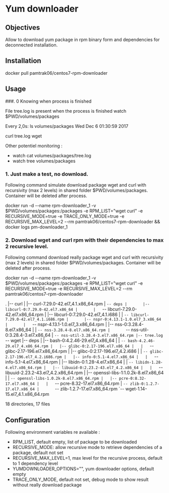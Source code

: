 # Yum downloader

## Objectives

Allow to download yum package in rpm binary form and dependencies for deconnected installation.

## Installation

docker pull pamtrak06/centos7-rpm-downloader

## Usage

###. 0 Knowing when process is finished

File tree.log is present when the process is finished
watch $PWD/volumes/packages

Every 2,0s: ls volumes/packages                      Wed Dec  6 01:30:59 2017

curl
tree.log
wget

Other potentiel monitoring :
- watch cat volumes/packages/tree.log
- watch tree volumes/packages


### 1. Just make a test, no download.

Following command simulate download package wget and curl with recursivity (max 2 levels) in shared folder $PWD/volumes/packages. Container will be deleted after process.

docker run -d --name rpm-downloader_1 -v $PWD/volumes/packages:/packages -e RPM_LIST="wget curl" -e RECURSIVE_MODE=true -e TRACE_ONLY_MODE=true -e RECURSIVE_MAX_LEVEL=2 --rm pamtrak06/centos7-rpm-downloader && docker logs pm-downloader_1

### 2. Download wget and curl rpm with their dependencies to max 2 recursive level.

Following command download really package wget and curl with recursivity (max 2 levels) in shared folder $PWD/volumes/packages. Container will be deleted after process.

docker run -d --name rpm-downloader_1 -v $PWD/volumes/packages:/packages -e RPM_LIST="wget curl" -e RECURSIVE_MODE=true -e RECURSIVE_MAX_LEVEL=2 --rm pamtrak06/centos7-rpm-downloader

.
|-- curl
|   |-- curl-7.29.0-42.el7_4.1.x86_64.rpm
|   `-- deps
|       |-- libcurl-0:7.29.0-42.el7.x86_64
|       |   `-- libcurl-7.29.0-42.el7.x86_64.rpm
|       |-- libcurl-0:7.29.0-42.el7_4.1.i686
|       |   `-- libcurl-7.29.0-42.el7_4.1.i686.rpm
|       |-- nspr-0:4.13.1-1.0.el7_3.x86_64
|       |   `-- nspr-4.13.1-1.0.el7_3.x86_64.rpm
|       |-- nss-0:3.28.4-8.el7.x86_64
|       |   `-- nss-3.28.4-8.el7.x86_64.rpm
|       `-- nss-util-0:3.28.4-3.el7.x86_64
|           `-- nss-util-3.28.4-3.el7.x86_64.rpm
|-- tree.log
`-- wget
    |-- deps
    |   |-- bash-0:4.2.46-29.el7_4.x86_64
    |   |   `-- bash-4.2.46-29.el7_4.x86_64.rpm
    |   |-- glibc-0:2.17-196.el7.x86_64
    |   |   `-- glibc-2.17-196.el7.x86_64.rpm
    |   |-- glibc-0:2.17-196.el7_4.2.i686
    |   |   `-- glibc-2.17-196.el7_4.2.i686.rpm
    |   |-- info-0:5.1-4.el7.x86_64
    |   |   `-- info-5.1-4.el7.x86_64.rpm
    |   |-- libidn-0:1.28-4.el7.x86_64
    |   |   `-- libidn-1.28-4.el7.x86_64.rpm
    |   |-- libuuid-0:2.23.2-43.el7_4.2.x86_64
    |   |   `-- libuuid-2.23.2-43.el7_4.2.x86_64.rpm
    |   |-- openssl-libs-1:1.0.2k-8.el7.x86_64
    |   |   `-- openssl-libs-1.0.2k-8.el7.x86_64.rpm
    |   |-- pcre-0:8.32-17.el7.x86_64
    |   |   `-- pcre-8.32-17.el7.x86_64.rpm
    |   `-- zlib-0:1.2.7-17.el7.x86_64
    |       `-- zlib-1.2.7-17.el7.x86_64.rpm
    `-- wget-1.14-15.el7_4.1.x86_64.rpm

18 directories, 17 files


## Configuration

Following environment variables re available :
- RPM_LIST, default empty, list of package to be downloaded
- RECURSIVE_MODE: allow recursive mode to retrieve dependencies of a package, default not set
- RECURSIVE_MAX_LEVEL=1, max level for the recursive process, default to 1 dependency level
- YUMDOWNLOADER_OPTIONS="", yum downloader options, default empty
- TRACE_ONLY_MODE, default not set,  debug mode to show result without really download package

